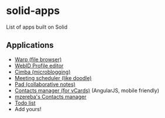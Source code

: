 # solid-apps
List of apps built on Solid

## Applications
 - [Warp (file browser)](https://github.com/linkeddata/warp)
 - [WebID Profile editor](https://github.com/linkeddata/profile-editor)
 - [Cimba (microblogging)](https://github.com/linkeddata/cimba)
 - [Meeting scheduler (like doodle)](https://github.com/linkeddata/app-schedule)
 - [Pad (collaborative notes)](https://github.com/timbl/pad)
 - [Contacts manager (for vCards)](https://github.com/linkeddata/contacts) (AngularJS, mobile friendly)
 - [mzereba's Contacts manager](https://github.com/mzereba/contacts)
 - [Todo list](https://github.com/mzereba/todo)
 - Add yours!

